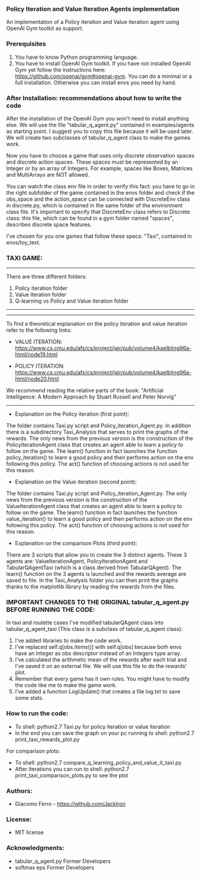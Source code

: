 ### Policy Iteration and Value Iteration Agents implementation

An implementation of a Policy iteration and Value iteration agent using OpenAI Gym toolkit as support.

### Prerequisites

1. 	You have to know Python programming language.
2. 	You have to install OpenAI Gym toolkit. 
	If you have not installed OpenAI Gym yet follow the instructions here: https://github.com/openai/gym#openai-gym. You can do a minimal or a full installation. Otherwise you can install envs you need by hand.

### After Installation: recommendations about how to write the code

After the installation of the OpenAI Gym you won't need to install anything else. 
We will use the file "tabular_q_agent.py" contained in examples/agents as starting point. I suggest you to copy this file because it will be used later.
We will create two subclasses of tabular_q_agent class to make the games work. 

Now you have to choose a game that uses only discrete observation spaces and discrete action spaces. These spaces must be represented by an Integer or by an array of Integers. For example, spaces like Boxes, Matrices and MultiArrays are NOT allowed. 

You can watch the class env file in order to verify this fact: you have to go in the right subfolder of the game contained in the envs folder and check if the obs_space and the action_space can be connected with DiscreteEnv class in discrete.py, which is contained in the same folder of the environment class file. It's important to specify that DiscreteEnv class refers to Discrete class: this file, which can be found in a gym folder named "spaces", describes discrete space features.

I've chosen for you one games that follow these specs: "Taxi", contained in envs/toy_text.

### TAXI GAME:
-----------------------------------------------------------------------------------------------------------------------------------

There are three different folders:

1. Policy iteration folder 
2. Value iteration folder
3. Q-learning vs Policy and Value iteration folder

-----------------------------------------------------------------------------------------------------------------------------------

***

To find a theoretical explanation on the policy iteration and value iteration refer to the following links:

* VALUE ITERATION:  https://www.cs.cmu.edu/afs/cs/project/jair/pub/volume4/kaelbling96a-html/node19.html

* POLICY ITERATION: https://www.cs.cmu.edu/afs/cs/project/jair/pub/volume4/kaelbling96a-html/node20.html

We recommend reading the relative parts of the book: "Artificial Intelligence: A Modern Approach by Stuart Russell and Peter Norvig"

***

* Explanation on the Policy iteration (first point):

The folder contains Taxi.py script and Policy_iteration_Agent.py. In addition there is a subdirectory Taxi_Analysis that serves to print the graphs of the rewards.
The only news from the previous version is the construction of the PolicyIterationAgent class that creates an agent able to learn a policy to follow on the game.
The learn() function in fact launches the function policy_iteration() to learn a good policy and then performs action on the env following this policy.
The act() function of choosing actions is not used for this reason.

* Explanation on the Value iteration (second point):

The folder contains Taxi.py script and Policy_iteration_Agent.py. The only news from the previous version is the construction of the ValueIterationAgent class that creates an agent able to learn a policy to follow on the game. The learn() function in fact launches the function value_iteration() to learn a good policy and then performs action on the env following this policy. The act() function of choosing actions is not used for this reason.

* Explanation on the comparison Plots (third point):

There are 3 scripts that allow you to create the 3 distinct agents. These 3 agents are: ValueIterationAgent, PolicyIterationAgent and TabularQAgentTaxi (which is a class derived from TabularQAgent). The learn() function on the 3 agents is launched and the rewards average are saved to file. In the Taxi_Analysis folder you can then print the graphs thanks to the matplotlib library by reading the rewards from the files.


### IMPORTANT CHANGES TO THE ORIGINAL tabular_q_agent.py BEFORE RUNNING THE CODE:

In taxi and roulette cases I've modified tabularQAgent class into tabular_q_agent_taxi (This class is a subclass of tabular_q_agent class):

1. 	I've added libraries to make the code work.
2. 	I've replaced self.q[obs.items()] with self.q[obs] because both envs have an Integer as obs descriptor instead of an Integers type array.
3.	I've calculated the arithmetic mean of the rewards after each trial and I've saved it on an external file. 
	We will use this file to do the rewards' plot.
5.	Remember that every game has it own rules. You might have to modify the code like me to make the game work. 
6.	I've added a function LogUpdate() that creates a file log.txt to save some stats.

### How to run the code:

- To shell: python2.7 Taxi.py for policy iteration or value iteration
- In the end you can save the graph on your pc running to shell: python2.7 print_taxi_rewards_plot.py 

For comparison plots:
- To shell: python2.7 compare_q_learning_policy_and_value_it_taxi.py
- After iterations you can run to shell: python2.7 print_taxi_comparison_plots.py to see the plot

### Authors:

* Giacomo Ferro - https://github.com/JackIron

### License:

* MIT license

### Acknowledgments: 

* tabular_q_agent.py Former Developers 
* softmax eps Former Developers
